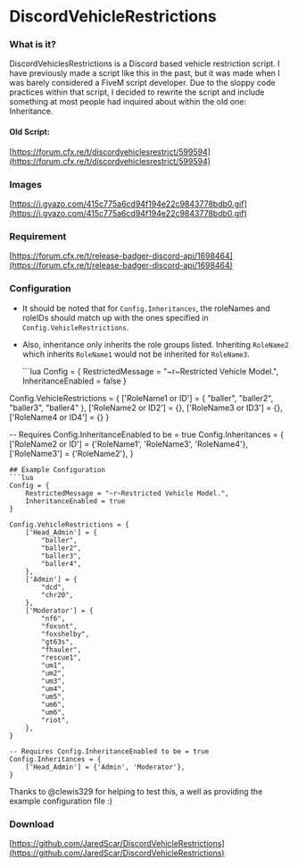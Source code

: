 # DiscordVehicleRestrictions

### What is it?

DiscordVehiclesRestrictions is a Discord based vehicle restriction script. I have previously made a script like this in the past, but it was made when I was barely considered a FiveM script developer. Due to the sloppy code practices within that script, I decided to rewrite the script and include something at most people had inquired about within the old one: Inheritance.

#### Old Script:

[https://forum.cfx.re/t/discordvehiclesrestrict/599594](https://forum.cfx.re/t/discordvehiclesrestrict/599594)

### Images

[https://i.gyazo.com/415c775a6cd94f194e22c9843778bdb0.gif](https://i.gyazo.com/415c775a6cd94f194e22c9843778bdb0.gif)

### Requirement

[https://forum.cfx.re/t/release-badger-discord-api/1698464](https://forum.cfx.re/t/release-badger-discord-api/1698464)

### Configuration

* It should be noted that for `Config.Inheritances`, the roleNames and roleIDs should match up with the ones specified in `Config.VehicleRestrictions`.
* Also, inheritance only inherits the role groups listed. Inheriting `RoleName2` which inherits `RoleName1` would not be inherited for `RoleName3`.

  \`\`\`lua Config = { RestrictedMessage = "~r~Restricted Vehicle Model.", InheritanceEnabled = false }

Config.VehicleRestrictions = { \['RoleName1 or ID'\] = { "baller", "baller2", "baller3", "baller4" }, \['RoleName2 or ID2'\] = {}, \['RoleName3 or ID3'\] = {}, \['RoleName4 or ID4'\] = {} }

-- Requires Config.InheritanceEnabled to be = true Config.Inheritances = { \['RoleName2 or ID'\] = {'RoleName1', 'RoleName3', 'RoleName4'}, \['RoleName3'\] = {'RoleName2'}, }

```text
## Example Configuration
```lua
Config = {
    RestrictedMessage = "~r~Restricted Vehicle Model.",
    InheritanceEnabled = true
}

Config.VehicleRestrictions = {
    ['Head_Admin'] = {
        "baller",
        "baller2",
        "baller3",
        "baller4",
    },
    ['Admin'] = {
        "dcd",
        "chr20",
    },
    ['Moderator'] = {
        "nf6",
        "foxsnt",
        "foxshelby",
        "gt63s",
        "fhauler",
        "rescue1",
        "um1",
        "um2",
        "um3",
        "um4",
        "um5",
        "um6",
        "um6",
        "riot",
    },
}

-- Requires Config.InheritanceEnabled to be = true
Config.Inheritances = {
    ['Head_Admin'] = {'Admin', 'Moderator'},
}
```

Thanks to @clewis329 for helping to test this, a well as providing the example configuration file :\)

### Download

[https://github.com/JaredScar/DiscordVehicleRestrictions](https://github.com/JaredScar/DiscordVehicleRestrictions)

